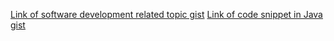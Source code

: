 [Link of software development related topic gist](https://gist.github.com/PrakashGatiyala/0a4b38b3c465fab417d0539ae2cde3b7)
[Link of code snippet in Java gist](https://gist.github.com/PrakashGatiyala/a82a52413bfa59a58dac409603335f7b)